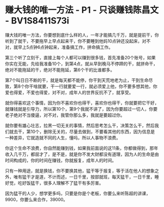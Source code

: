 # 赚大钱的唯一方法 - P1 - 只谈赚钱陈昌文 - BV1S8411S73i

赚大钱的唯一方法，你要想到底什么样的人，一年才能搞几千万，就是提前干，你听到了就干，不要拖早上早点起来干，你不要睡到他妈10点钟还没起床，对不对，就早上5点钟6点钟起来，准备搞工作，拼命搞工作。

第三个听了立刻干，直接上每个人都可以赚到很多钱，首先准备20个账号，如果你实在无能，先给我准备10个，到第4点，就从早到晚马不停蹄的干，就拼命干，绝对不能拖延的干，绝对不能拖延，第6个干的比谁都多。

第7个叫日日不断的干，就是每天都不能停，你干到天荒地老为止，干到生命尽致，第8个你干啥就要，干一行就要爱一行，就必须爱上他，你不要多想其他，你爱也得爱，不爱也得爱，对不对，成年人的世界反抗不了，就享受。

就你得喜欢这个事情，因为你不喜欢你也得干，喜欢你也得干，你就要把它干好，就赚钱就是引导力，所以第10个，第9个我就不讲了，因为你要超过一切人，你要老子绝对不当傻逼，对不对，我管你那么多，我就是要超过你。

就你要有雄心壮志，拉黑一切无关的事情，然后思考怎么干，决策怎么干，然后我们就去干，第10个，删除无关的，尽量去做到，不要看其他的东西，因为信息是一种差异，它就造就不同的人生，懂吗，所以人事物不浪费。

你这个生命不浪费，你自然能赚到钱，如果我前面说的这11条，你都做得到，那年收入几千万，都屈才了，是不是，就是你不发大财都没有道理，因为人的生命是由时间构成的，你的时间在赚钱，你就报复，成年人的时间。

只有一种用途，就是换钱，你不要换其他，猛干等于报复，等于活在他人的想象之外，唯有猛干才是道，不计而述，一日千里，按部就班，每天猛干，一日千里，睡好觉，吃好饭猛干，很多人理解不了猛干有多厉害。

因为猛干的人少，想学更多吗，只要是你是个老板，你要么来听陈超的讲课，9900，你要么来合作，39000。

